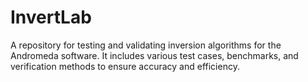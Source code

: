 # InvertLab
 A repository for testing and validating inversion algorithms for the Andromeda software. It includes various test cases, benchmarks, and verification methods to ensure accuracy and efficiency.
